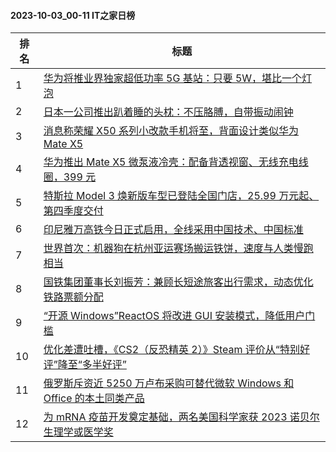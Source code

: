 #### 2023-10-03_00-11  IT之家日榜

| 排名 | 标题|
| --- | ---|
| 1 | [华为将推业界独家超低功率 5G 基站：只要 5W，堪比一个灯泡](https://www.ithome.com/0/722/778.htm) |
| 2 | [日本一公司推出趴着睡的头枕：不压胳膊，自带振动闹钟](https://www.ithome.com/0/722/792.htm) |
| 3 | [消息称荣耀 X50 系列小改款手机将至，背面设计类似华为 Mate X5](https://www.ithome.com/0/722/805.htm) |
| 4 | [华为推出 Mate X5 微泵液冷壳：配备背透视窗、无线充电线圈，399 元](https://www.ithome.com/0/722/776.htm) |
| 5 | [特斯拉 Model 3 焕新版车型已登陆全国门店，25.99 万元起、第四季度交付](https://www.ithome.com/0/722/816.htm) |
| 6 | [印尼雅万高铁今日正式启用，全线采用中国技术、中国标准](https://www.ithome.com/0/722/800.htm) |
| 7 | [世界首次：机器狗在杭州亚运赛场搬运铁饼，速度与人类慢跑相当](https://www.ithome.com/0/722/821.htm) |
| 8 | [国铁集团董事长刘振芳：兼顾长短途旅客出行需求，动态优化铁路票额分配](https://www.ithome.com/0/722/811.htm) |
| 9 | [“开源 Windows”ReactOS 将改进 GUI 安装模式，降低用户门槛](https://www.ithome.com/0/722/785.htm) |
| 10 | [优化差遭吐槽，《CS2（反恐精英 2）》Steam 评价从“特别好评”降至“多半好评”](https://www.ithome.com/0/722/790.htm) |
| 11 | [俄罗斯斥资近 5250 万卢布采购可替代微软 Windows 和 Office 的本土同类产品](https://www.ithome.com/0/722/830.htm) |
| 12 | [为 mRNA 疫苗开发奠定基础，两名美国科学家获 2023 诺贝尔生理学或医学奖](https://www.ithome.com/0/722/834.htm) |
